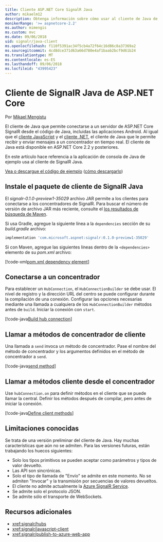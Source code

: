```yaml
---
title: Cliente ASP.NET Core SignalR Java
author: mikaelm12
description: Obtenga información sobre cómo usar al cliente de Java de ASP.NET Core SignalR.
monikerRange: '>= aspnetcore-2.2'
ms.author: mimengis
ms.custom: mvc
ms.date: 09/06/2018
uid: signalr/java-client
ms.openlocfilehash: f110f5391ac34f5cb4a72f64c16d86c8a37369a2
ms.sourcegitcommit: 4cd8dce371d63a66d780e4af1baab2bcf9d61b24
ms.translationtype: MT
ms.contentlocale: es-ES
ms.lasthandoff: 09/06/2018
ms.locfileid: "43995423"
---
```

# <a name="aspnet-core-signalr-java-client"></a>Cliente de SignalR Java de ASP.NET Core

Por [Mikael Mengistu](https://twitter.com/MikaelM_12)

El cliente de Java que permite conectarse a un servidor de ASP.NET Core SignalR desde el código de Java, incluidas las aplicaciones Android. Al igual que el [cliente JavaScript](xref:signalr/javascript-client) y el [cliente .NET](xref:signalr/dotnet-client), el cliente de Java que le permite recibir y enviar mensajes a un concentrador en tiempo real. El cliente de Java está disponible en ASP.NET Core 2.2 y posteriores.

En este artículo hace referencia a la aplicación de consola de Java de ejemplo usa al cliente de SignalR Java.

[Vea o descargue el código de ejemplo](https://github.com/aspnet/Docs/tree/master/aspnetcore/signalr/java-client/sample) ([cómo descargarlo](xref:tutorials/index#how-to-download-a-sample))

## <a name="install-the-signalr-java-client-package"></a>Instale el paquete de cliente de SignalR Java

El *signalr-0.1.0-preview1-35029* archivo JAR permite a los clientes para conectarse a los concentradores de SignalR. Para buscar el número de versión de archivo JAR más reciente, consulte el [los resultados de búsqueda de Maven](https://search.maven.org/search?q=g:com.microsoft.aspnet%20AND%20a:signalr&core=gav).

Si usa Gradle, agregue la siguiente línea a la `dependencies` sección de su *build.gradle* archivo:

```gradle
implementation 'com.microsoft.aspnet:signalr:0.1.0-preview1-35029'
```

Si con Maven, agregue las siguientes líneas dentro de la `<dependencies>` elemento de su *pom.xml* archivo:

[!code-xml[pom.xml dependency element](java-client/sample/pom.xml?name=snippet_dependencyElement)]

## <a name="connect-to-a-hub"></a>Conectarse a un concentrador

Para establecer un `HubConnection`, el `HubConnectionBuilder` se debe usar. El nivel de registro y la dirección URL del centro se puede configurar durante la compilación de una conexión. Configurar las opciones necesarias mediante una llamada a cualquiera de los `HubConnectionBuilder` métodos antes de `build`. Iniciar la conexión con `start`.

[!code-java[Build hub connection](java-client/sample/src/main/java/Chat.java?range=17-20)]

## <a name="call-hub-methods-from-client"></a>Llamar a métodos de concentrador de cliente

Una llamada a `send` invoca un método de concentrador. Pase el nombre del método de concentrador y los argumentos definidos en el método de concentrador a `send`.

[!code-java[send method](java-client/sample/src/main/java/Chat.java?range=31)]

## <a name="call-client-methods-from-hub"></a>Llamar a métodos cliente desde el concentrador

Use `hubConnection.on` para definir métodos en el cliente que se puede llamar la central. Definir los métodos después de compilar, pero antes de iniciar la conexión.

[!code-java[Define client methods](java-client/sample/src/main/java/Chat.java?range=22-24)]

## <a name="known-limitations"></a>Limitaciones conocidas

Se trata de una versión preliminar del cliente de Java. Hay muchas características que aún no se admiten. Para las versiones futuras, están trabajando los huecos siguientes:

* Solo los tipos primitivos se pueden aceptar como parámetros y tipos de valor devuelto.
* Las API son sincrónicas.
* Solo el tipo de llamada de "Envío" se admite en este momento. No se admiten "Invocar" y la transmisión por secuencias de valores devueltos.
* El cliente no admite actualmente la [Azure SignalR Service](/azure/azure-signalr/).
* Se admite solo el protocolo JSON.
* Se admite sólo el transporte de WebSockets.

## <a name="additional-resources"></a>Recursos adicionales

* <xref:signalr/hubs>
* <xref:signalr/javascript-client>
* <xref:signalr/publish-to-azure-web-app>
